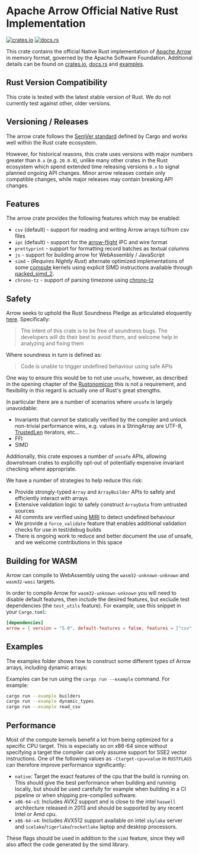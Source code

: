 <!---
  Licensed to the Apache Software Foundation (ASF) under one
  or more contributor license agreements.  See the NOTICE file
  distributed with this work for additional information
  regarding copyright ownership.  The ASF licenses this file
  to you under the Apache License, Version 2.0 (the
  "License"); you may not use this file except in compliance
  with the License.  You may obtain a copy of the License at

    http://www.apache.org/licenses/LICENSE-2.0

  Unless required by applicable law or agreed to in writing,
  software distributed under the License is distributed on an
  "AS IS" BASIS, WITHOUT WARRANTIES OR CONDITIONS OF ANY
  KIND, either express or implied.  See the License for the
  specific language governing permissions and limitations
  under the License.
-->

# Apache Arrow Official Native Rust Implementation

[![crates.io](https://img.shields.io/crates/v/arrow.svg)](https://crates.io/crates/arrow)
[![docs.rs](https://img.shields.io/docsrs/arrow.svg)](https://docs.rs/arrow/latest/arrow/)

This crate contains the official Native Rust implementation of [Apache Arrow][arrow] in memory format, governed by the Apache Software Foundation. Additional details can be found on [crates.io](https://crates.io/crates/arrow), [docs.rs](https://docs.rs/arrow/latest/arrow/) and [examples](https://github.com/apache/arrow-rs/tree/master/arrow/examples).

## Rust Version Compatibility

This crate is tested with the latest stable version of Rust. We do not currently test against other, older versions.

## Versioning / Releases

The arrow crate follows the [SemVer standard](https://doc.rust-lang.org/cargo/reference/semver.html) defined by Cargo and works well within the Rust crate ecosystem.

However, for historical reasons, this crate uses versions with major numbers greater than `0.x` (e.g. `20.0.0`), unlike many other crates in the Rust ecosystem which spend extended time releasing versions `0.x` to signal planned ongoing API changes. Minor arrow releases contain only compatible changes, while major releases may contain breaking API changes.

## Features

The arrow crate provides the following features which may be enabled:

- `csv` (default) - support for reading and writing Arrow arrays to/from csv files
- `ipc` (default) - support for the [arrow-flight](https://crates.io/crates/arrow-flight) IPC and wire format
- `prettyprint` - support for formatting record batches as textual columns
- `js` - support for building arrow for WebAssembly / JavaScript
- `simd` - (_Requires Nightly Rust_) alternate optimized
  implementations of some [compute](https://github.com/apache/arrow-rs/tree/master/arrow/src/compute/kernels)
  kernels using explicit SIMD instructions available through [packed_simd_2](https://docs.rs/packed_simd_2/latest/packed_simd_2/).
- `chrono-tz` - support of parsing timezone using [chrono-tz](https://docs.rs/chrono-tz/0.6.0/chrono_tz/)

## Safety

Arrow seeks to uphold the Rust Soundness Pledge as articulated eloquently [here](https://raphlinus.github.io/rust/2020/01/18/soundness-pledge.html). Specifically:

> The intent of this crate is to be free of soundness bugs. The developers will do their best to avoid them, and welcome help in analyzing and fixing them

Where soundness in turn is defined as:

> Code is unable to trigger undefined behaviour using safe APIs

One way to ensure this would be to not use `unsafe`, however, as described in the opening chapter of the [Rustonomicon](https://doc.rust-lang.org/nomicon/meet-safe-and-unsafe.html) this is not a requirement, and flexibility in this regard is actually one of Rust's great strengths.

In particular there are a number of scenarios where `unsafe` is largely unavoidable:

* Invariants that cannot be statically verified by the compiler and unlock non-trivial performance wins, e.g. values in a StringArray are UTF-8, [TrustedLen](https://doc.rust-lang.org/std/iter/trait.TrustedLen.html) iterators, etc...
* FFI 
* SIMD

Additionally, this crate exposes a number of `unsafe` APIs, allowing downstream crates to explicitly opt-out of potentially expensive invariant checking where appropriate. 

We have a number of strategies to help reduce this risk:

* Provide strongly-typed `Array` and `ArrayBuilder` APIs to safely and efficiently interact with arrays
* Extensive validation logic to safely construct `ArrayData` from untrusted sources
* All commits are verified using [MIRI](https://github.com/rust-lang/miri) to detect undefined behaviour
* We provide a `force_validate` feature that enables additional validation checks for use in test/debug builds
* There is ongoing work to reduce and better document the use of unsafe, and we welcome contributions in this space

## Building for WASM

Arrow can compile to WebAssembly using the `wasm32-unknown-unknown` and `wasm32-wasi` targets.

In order to compile Arrow for `wasm32-unknown-unknown` you will need to disable default features, then include the desired features, but exclude test dependencies (the `test_utils` feature). For example, use this snippet in your `Cargo.toml`:

```toml
[dependencies]
arrow = { version = "5.0", default-features = false, features = ["csv", "ipc", "simd"] }
```

## Examples

The examples folder shows how to construct some different types of Arrow
arrays, including dynamic arrays:

Examples can be run using the `cargo run --example` command. For example:

```bash
cargo run --example builders
cargo run --example dynamic_types
cargo run --example read_csv
```

[arrow]: https://arrow.apache.org/


## Performance

Most of the compute kernels benefit a lot from being optimized for a specific CPU target.
This is especially so on x86-64 since without specifying a target the compiler can only assume support for SSE2 vector instructions.
One of the following values as `-Ctarget-cpu=value` in `RUSTFLAGS` can therefore improve performance significantly:

 - `native`: Target the exact features of the cpu that the build is running on.
   This should give the best performance when building and running locally, but should be used carefully for example when building in a CI pipeline or when shipping pre-compiled software. 
 - `x86-64-v3`: Includes AVX2 support and is close to the intel `haswell` architecture released in 2013 and should be supported by any recent Intel or Amd cpu.
 - `x86-64-v4`: Includes AVX512 support available on intel `skylake` server and `icelake`/`tigerlake`/`rocketlake` laptop and desktop processors.

These flags should be used in addition to the `simd` feature, since they will also affect the code generated by the simd library. 